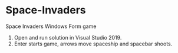 # Space-Invaders
Space Invaders Windows Form game

1. Open and run solution in Visual Studio 2019.
2. Enter starts game, arrows move spaceship and spacebar shoots.
